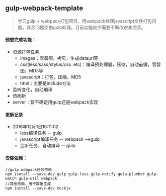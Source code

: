## gulp-webpack-template
> 学习gulp + webpack打包项目，用webpack处理javascript文件打包问题，其余问题交由gulp处理。目前功能较少需要不断改进和完善。


#### 预想完成功能：

- 资源打包任务
  - images：雪碧图，拷贝，生成dataurl等
  - css(less/sass/stylus/css .etc)：编译预处理器，压缩，自动前缀，雪碧图，MD5等
  - javascript：打包，压缩，MD5
  - html：主要是include方法
- 监听变化，自动编译
- 热刷新
- server：暂不确定用gulp还是webpack实现

#### 更新记录

- 2016年12月1日10:11:02
  - less编译任务 -- gulp
  - javascript编译任务 -- webpack -->gulp
  - 监听任务，自动编译  -- gulp

#### 安装依赖：

``` shell
//gulp webpack任务依赖
npm isntall --save-dev gulp gulp-less gulp-notify gulp-plumber gulp-watch gulp-util webpack
//其他依赖，用于数据生成
npm install --save-dev mockjs
```